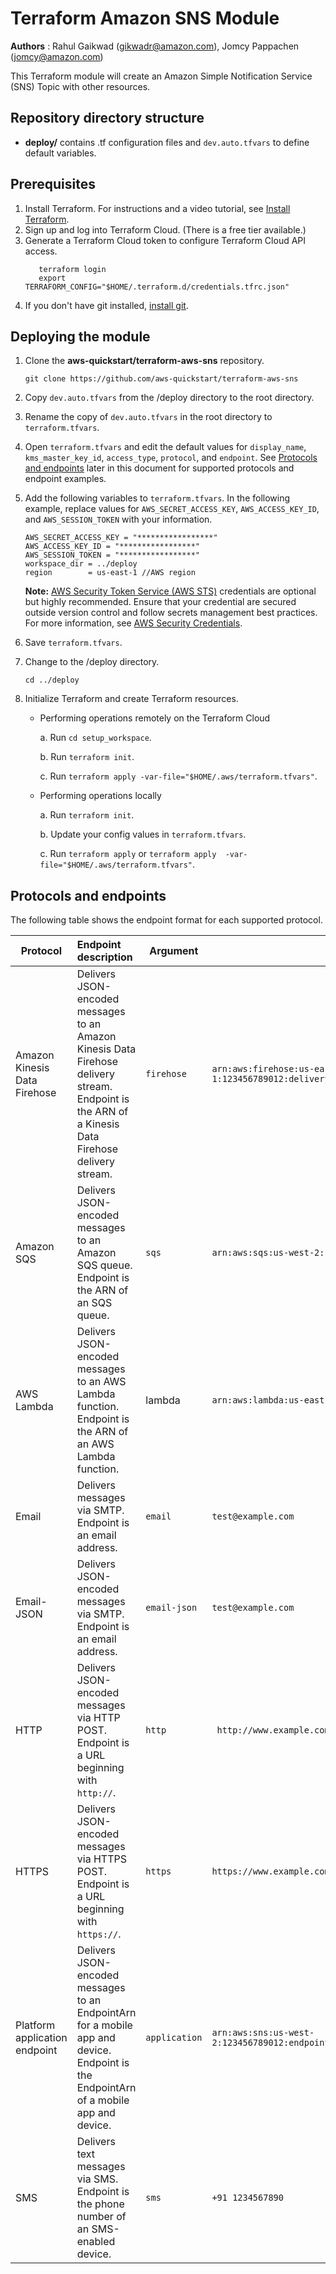 # Terraform Amazon SNS Module
**Authors** : Rahul Gaikwad (gikwadr@amazon.com), Jomcy Pappachen (jomcy@amazon.com)

This Terraform module will create an Amazon Simple Notification Service (SNS) Topic with other resources. 

## Repository directory structure 
* **deploy/** contains .tf configuration files and `dev.auto.tfvars` to define default variables.

## Prerequisites 
1. Install Terraform. For instructions and a video tutorial, see [Install Terraform](https://learn.hashicorp.com/tutorials/terraform/install-cli). 
2. Sign up and log into Terraform Cloud. (There is a free tier available.)
3. Generate a Terraform Cloud token to configure Terraform Cloud API access.
   ```
      terraform login
      export TERRAFORM_CONFIG="$HOME/.terraform.d/credentials.tfrc.json"
   ```
4. If you don't have git installed, [install git](https://git-scm.com/book/en/v2/Getting-Started-Installing-Git). 

## Deploying the module
   
  1. Clone the **aws-quickstart/terraform-aws-sns** repository.
      ```
      git clone https://github.com/aws-quickstart/terraform-aws-sns
      ```
  2. Copy `dev.auto.tfvars` from the /deploy directory to the root directory.
  3. Rename the copy of `dev.auto.tfvars` in the root directory to `terraform.tfvars`.
  4. Open `terraform.tfvars` and edit the default values for `display_name`, `kms_master_key_id`, `access_type`, `protocol`, and `endpoint`. See [Protocols and endpoints](#table) later in this document for supported protocols and endpoint examples.
  5. Add the following variables to `terraform.tfvars`. In the following example, replace values for `AWS_SECRET_ACCESS_KEY`, `AWS_ACCESS_KEY_ID`, and  `AWS_SESSION_TOKEN` with your information.
       ```  
      AWS_SECRET_ACCESS_KEY = "*****************"
      AWS_ACCESS_KEY_ID = "*****************"
      AWS_SESSION_TOKEN = "*****************"
      workspace_dir = ../deploy
      region        = us-east-1 //AWS region
      ```    
      **Note:** [AWS Security Token Service (AWS STS)](https://docs.aws.amazon.com/general/latest/gr/sts.html) credentials are optional but highly recommended. Ensure that your credential are secured outside version control and follow secrets management best practices. For more information, see [AWS Security Credentials](https://docs.aws.amazon.com/general/latest/gr/aws-security-credentials.html).
  
  5. Save `terraform.tfvars`.
  4. Change to the /deploy directory.
     ```
     cd ../deploy
     ```
  6. Initialize Terraform and create Terraform resources. 
     * Performing operations remotely on the Terraform Cloud
     
       a. Run `cd setup_workspace`.
       
       b. Run `terraform init`.
       
       c. Run `terraform apply -var-file="$HOME/.aws/terraform.tfvars"`.

     * Performing operations locally
    
       a. Run `terraform init`.
     
       b. Update your config values in `terraform.tfvars`.
     
       c. Run `terraform apply` or `terraform apply  -var-file="$HOME/.aws/terraform.tfvars"`.
     
 
## Protocols and endpoints <a name='table'>

The following table shows the endpoint format for each supported protocol. 

| Protocol         |               Endpoint description                         | Argument      | Endpoint example |
| ---| :--- | --- | ---
| Amazon Kinesis Data Firehose | Delivers JSON-encoded messages to an Amazon Kinesis Data Firehose delivery stream. Endpoint is the ARN of a Kinesis Data Firehose delivery stream. | ```firehose```  |   ```arn:aws:firehose:us-east-1:123456789012:deliverystream/ticketUploadStream```  |
| Amazon SQS  | Delivers JSON-encoded messages to an Amazon SQS queue. Endpoint is the ARN of an SQS queue. | ```sqs``` |```arn:aws:sqs:us-west-2:123456789012:terraform-queue-too```  |   
| AWS Lambda  | Delivers JSON-encoded messages to an AWS Lambda function. Endpoint is the ARN of an AWS Lambda function.| lambda |  ```arn:aws:lambda:us-east-1:123456789012:function:sample-lambda```  |
| Email |  Delivers messages via SMTP. Endpoint is an email address. | ```email``` | ```test@example.com```|
| Email-JSON | Delivers JSON-encoded messages via SMTP. Endpoint is an email address.  |```email-json``` |   ```test@example.com```  |
| HTTP  | Delivers JSON-encoded messages via HTTP POST. Endpoint is a URL beginning with `http://`. | ```http``` | ``` http://www.example.com```  |
| HTTPS | Delivers JSON-encoded messages via HTTPS POST. Endpoint is a URL beginning with `https://`. | ```https``` |  ```https://www.example.com ```|
| Platform application endpoint | Delivers JSON-encoded messages to an EndpointArn for a mobile app and device. Endpoint is the EndpointArn of a mobile app and device. | ```application``` | ```arn:aws:sns:us-west-2:123456789012:endpoint/ADM/MyApplication/abcd1efg2hi4jk6lmnopqr```|
| SMS | Delivers text messages via SMS. Endpoint is the phone number of an SMS-enabled device. | ```sms``` |  ```+91 1234567890```|

             
  
